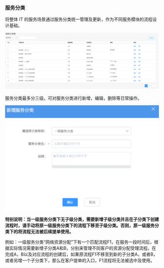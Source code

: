 ### 服务分类 

将整体 IT 的服务场景通过服务分类统一管理及更新，作为不同服务模块的流程设计基础。

![](../pic/19.gif)

服务分类最多分三级。可对服务分类进行新增，编辑，删除等日常操作。

![](../pic/20.gif)

**特别说明：当一级服务分类下无子级分类，需要新增子级分类并且在子分类下创建流程时，请手动将原一级服务分类下的流程下移至子级分类。否则，原一级服务分类下的将流程无法被后续提单使用。**

例如：一级服务分类“网络资源分配”下有一个匹配流程F1，在服务一段时间后，根据实际情况需要新增子分类A和B，分别来管理不同客户的资源分配受理流程。在完成A，B以及对应流程的创建后，如果原流程F1不移至到新的子分类A，或者B，或者另增一个子分类下，那么在客户提单的入口，F1流程将无法被选中及使用。

